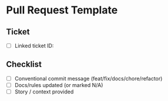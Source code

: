 # Pull Request Template

## Ticket

- [ ] Linked ticket ID: <!-- e.g., BUG-2025-06-27-abcdef -->

## Checklist

- [ ] Conventional commit message (feat/fix/docs/chore/refactor)
- [ ] Docs/rules updated (or marked N/A)
- [ ] Story / context provided

<!-- Delete items that do not apply -->
